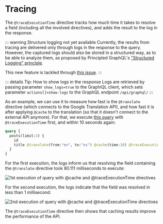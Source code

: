 # Tracing

The `@traceExecutionTime` directive tracks how much time it takes to resolve a field (including all the involved directives), and adds the result to the log in the response.

::: warning Structure logging not yet available
Currently, the results from tracing are delivered only through logs in the response to the query. However, the captured logs should also be stored in a structured way, as to be able to analyze them, as proposed by Principled GraphQL's ["Structured Logging" principle](https://principledgraphql.com/operations#9-structured-logging).

This new feature is tackled through [this issue](https://github.com/getpop/trace-tools/issues/1).
:::

::: details Tip: How to show logs in the response
Logs are retrieved by passing parameter `show_logs=true` to the GraphiQL client, which sets parameter `actions[]=show-logs` to the GraphQL endpoint `/api/graphql/`
:::

As an example, we can use it to measure how fast is the `@translate` directive (which connects to the Google Translation API), and how fast it is after applying `@cache` to the translation (so that it doesn't connect to the external API anymore). For that, we execute [this query](https://newapi.getpop.org/graphiql/?show_logs=true&query=query%20%7B%0A%20%20posts(limit%3A3)%20%7B%0A%20%20%20%20id%0A%20%20%20%20title%20%40translate(from%3A%22en%22%2C%20to%3A%22es%22)%20%40cache(time%3A10)%20%40traceExecutionTime%0A%20%20%7D%0A%7D) with `@traceExecutionTime` first, and within 10 seconds again:

```graphql
query {
  posts(limit:3) {
    id
    title @translate(from:"en", to:"es") @cache(time:10) @traceExecutionTime
  }
}
```

For the first execution, the logs inform us that resolving the field containing the `@translate` directive took 80.111 milliseconds to execute:

![1st execution of query with @cache and @traceExecutionTime directives](/images/cache-logtime-directives-1st-run.png "1st execution of query with @cache and @traceExecutionTime directives")

For the second execution, the logs indicate that the field was resolved in less than 1 millisecond:

![2nd execution of query with @cache and @traceExecutionTime directives](/images/cache-logtime-directives-2nd-run.png "2nd execution of query with @cache and @traceExecutionTime directives")

The `@traceExecutionTime` directive then shows that caching results improve the performance of the API.
